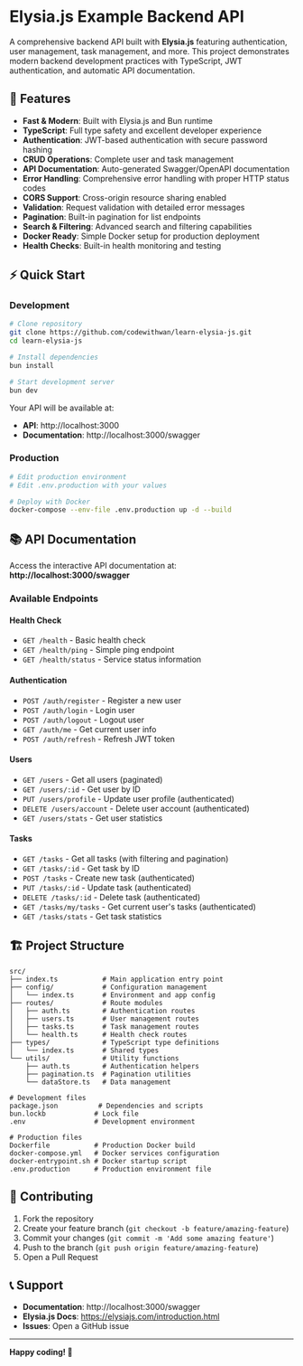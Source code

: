 # Elysia.js Example Backend API

A comprehensive backend API built with **Elysia.js** featuring authentication, user management, task management, and more. This project demonstrates modern backend development practices with TypeScript, JWT authentication, and automatic API documentation.

## 🚀 Features

- **Fast & Modern**: Built with Elysia.js and Bun runtime
- **TypeScript**: Full type safety and excellent developer experience
- **Authentication**: JWT-based authentication with secure password hashing
- **CRUD Operations**: Complete user and task management
- **API Documentation**: Auto-generated Swagger/OpenAPI documentation
- **Error Handling**: Comprehensive error handling with proper HTTP status codes
- **CORS Support**: Cross-origin resource sharing enabled
- **Validation**: Request validation with detailed error messages
- **Pagination**: Built-in pagination for list endpoints
- **Search & Filtering**: Advanced search and filtering capabilities
- **Docker Ready**: Simple Docker setup for production deployment
- **Health Checks**: Built-in health monitoring and testing

## ⚡ Quick Start

### Development
```bash
# Clone repository
git clone https://github.com/codewithwan/learn-elysia-js.git
cd learn-elysia-js

# Install dependencies
bun install

# Start development server
bun dev
```

Your API will be available at:
- **API**: http://localhost:3000
- **Documentation**: http://localhost:3000/swagger

### Production
```bash
# Edit production environment
# Edit .env.production with your values

# Deploy with Docker
docker-compose --env-file .env.production up -d --build
```

## 📚 API Documentation

Access the interactive API documentation at: **http://localhost:3000/swagger**

### Available Endpoints

#### Health Check
- `GET /health` - Basic health check
- `GET /health/ping` - Simple ping endpoint
- `GET /health/status` - Service status information

#### Authentication
- `POST /auth/register` - Register a new user
- `POST /auth/login` - Login user
- `POST /auth/logout` - Logout user
- `GET /auth/me` - Get current user info
- `POST /auth/refresh` - Refresh JWT token

#### Users
- `GET /users` - Get all users (paginated)
- `GET /users/:id` - Get user by ID
- `PUT /users/profile` - Update user profile (authenticated)
- `DELETE /users/account` - Delete user account (authenticated)
- `GET /users/stats` - Get user statistics

#### Tasks
- `GET /tasks` - Get all tasks (with filtering and pagination)
- `GET /tasks/:id` - Get task by ID
- `POST /tasks` - Create new task (authenticated)
- `PUT /tasks/:id` - Update task (authenticated)
- `DELETE /tasks/:id` - Delete task (authenticated)
- `GET /tasks/my/tasks` - Get current user's tasks (authenticated)
- `GET /tasks/stats` - Get task statistics

## 🏗️ Project Structure

```
src/
├── index.ts           # Main application entry point
├── config/            # Configuration management
│   └── index.ts       # Environment and app config
├── routes/            # Route modules
│   ├── auth.ts        # Authentication routes
│   ├── users.ts       # User management routes
│   ├── tasks.ts       # Task management routes
│   └── health.ts      # Health check routes
├── types/             # TypeScript type definitions
│   └── index.ts       # Shared types
└── utils/             # Utility functions
    ├── auth.ts        # Authentication helpers
    ├── pagination.ts  # Pagination utilities
    └── dataStore.ts   # Data management

# Development files
package.json          # Dependencies and scripts
bun.lockb            # Lock file
.env                 # Development environment

# Production files
Dockerfile           # Production Docker build
docker-compose.yml   # Docker services configuration
docker-entrypoint.sh # Docker startup script
.env.production      # Production environment file
```

## 🤝 Contributing

1. Fork the repository
2. Create your feature branch (`git checkout -b feature/amazing-feature`)
3. Commit your changes (`git commit -m 'Add some amazing feature'`)
4. Push to the branch (`git push origin feature/amazing-feature`)
5. Open a Pull Request

## 📞 Support

- **Documentation**: http://localhost:3000/swagger
- **Elysia.js Docs**: https://elysiajs.com/introduction.html
- **Issues**: Open a GitHub issue

---

**Happy coding! 🎉**
